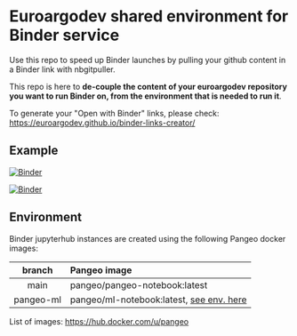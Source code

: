 # Euroargodev shared environment for Binder service

Use this repo to speed up Binder launches by pulling your github content in a Binder link with nbgitpuller.

This repo is here to **de-couple the content of your euroargodev repository you want to run Binder on, from the environment that is needed to run it**.

To generate your "Open with Binder" links, please check: https://euroargodev.github.io/binder-links-creator/

## Example

[![Binder](https://img.shields.io/static/v1.svg?logo=Jupyter&label=Binder&message=Open+argopy+demo&color=blue)](https://mybinder.org/v2/gh/euroargodev/binder-sandbox/main?urlpath=git-pull%3Frepo%3Dhttps%253A%252F%252Fgithub.com%252Feuroargodev%252Fargopy%26urlpath%3Dlab%252Ftree%252Fargopy%252Fdocs%252Ftryit.ipynb%26branch%3Dmaster)

[![Binder](https://img.shields.io/static/v1.svg?logo=Jupyter&label=Binder&message=Open+OSnet+demo&color=blue)](https://mybinder.org/v2/gh/euroargodev/binder-sandbox/main?urlpath=git-pull%3Frepo%3Dhttps%253A%252F%252Fgithub.com%252Feuroargodev%252FOSnet-GulfStream%26urlpath%3Dlab%252Ftree%252FOSnet-GulfStream%252Fdocs%252Fdemo-predictions.ipynb%26branch%3Dbinder)

## Environment
Binder jupyterhub instances are created using the following Pangeo docker images:

| branch | Pangeo image |
|:---------:|:-------|
| main | pangeo/pangeo-notebook:latest |
| pangeo-ml | pangeo/ml-notebook:latest, [see env. here](https://github.com/pangeo-data/pangeo-docker-images/tree/master/ml-notebook)  |

List of images:
https://hub.docker.com/u/pangeo